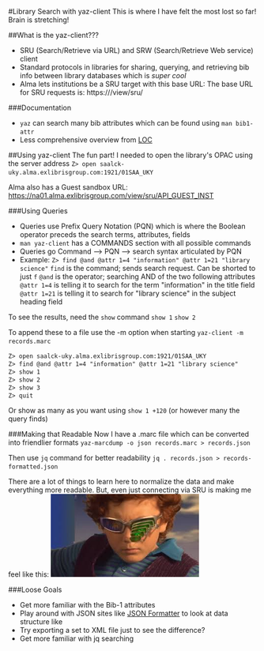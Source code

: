 #Library Search with yaz-client
This is where I have felt the most lost so far! Brain is stretching!

##What is the yaz-client???
* SRU (Search/Retrieve via URL) and SRW (Search/Retrieve Web service) client
* Standard protocols in libraries for sharing, querying, and retrieving bib info between library databases which is *super cool*
* Alma lets institutions be a SRU target with this base URL: The base URL for SRU requests is: https://<Alma domain>/view/sru/<institution code>

###Documentation
* `yaz` can search many bib attributes which can be found using `man bib1-attr`
* Less comprehensive overview from [LOC](https://www.loc.gov/z3950/agency/defns/bib1.html)

##Using yaz-client
The fun part!
I needed to open the library's OPAC using the server address
`Z> open saalck-uky.alma.exlibrisgroup.com:1921/01SAA_UKY`

Alma also has a Guest sandbox URL: https://na01.alma.exlibrisgroup.com/view/sru/API_GUEST_INST

###Using Queries
* Queries use Prefix Query Notation (PQN) which is where the Boolean operator preceds the search terms, attributes, fields
* `man yaz-client` has a COMMANDS section with all possible commands
* Queries go Command --> PQN --> search syntax articulated by PQN
* Example: `Z> find @and @attr 1=4 "information" @attr 1=21 "library science"`
`find` is the command; sends search request. Can be shorted to just `f`
`@and` is the operator; searching AND of the two following attributes
`@attr 1=4` is telling it to search for the term "information" in the title field
`@attr 1=21` is telling it to search for "library science" in the subject heading field

To see the results, need the `show` command
`show 1`
`show 2`

To append these to a file use the -m option when starting
`yaz-client -m records.marc`
```
Z> open saalck-uky.alma.exlibrisgroup.com:1921/01SAA_UKY
Z> find @and @attr 1=4 "information" @attr 1=21 "library science"
Z> show 1
Z> show 2
Z> show 3
Z> quit
```

Or show as many as you want using `show 1 +120` (or however many the query finds)


###Making that Readable
Now I have a .marc file which can be converted into friendlier formats
`yaz-marcdump -o json records.marc > records.json`

Then use `jq` command for better readability
`jq . records.json > records-formatted.json`

There are a lot of things to learn here to normalize the data and make everything more readable.
But, even just connecting via SRU is making me feel like this:
![*Hacker Voice* I'm in](Images/Hacking.jpg)

###Loose Goals
* Get more familiar with the Bib-1 attributes
* Play around with JSON sites like [JSON Formatter](https://jsonformatter.org/) to look at data structure like 
* Try exporting a set to XML file just to see the difference?
* Get more familiar with jq searching
